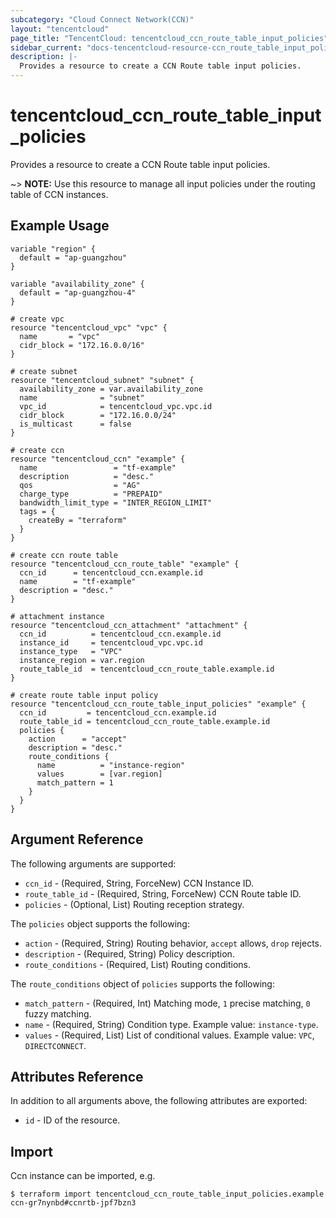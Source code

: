 ```yaml
---
subcategory: "Cloud Connect Network(CCN)"
layout: "tencentcloud"
page_title: "TencentCloud: tencentcloud_ccn_route_table_input_policies"
sidebar_current: "docs-tencentcloud-resource-ccn_route_table_input_policies"
description: |-
  Provides a resource to create a CCN Route table input policies.
---
```


# tencentcloud_ccn_route_table_input_policies

Provides a resource to create a CCN Route table input policies.

~> **NOTE:** Use this resource to manage all input policies under the routing table of CCN instances.

## Example Usage

```hcl
variable "region" {
  default = "ap-guangzhou"
}

variable "availability_zone" {
  default = "ap-guangzhou-4"
}

# create vpc
resource "tencentcloud_vpc" "vpc" {
  name       = "vpc"
  cidr_block = "172.16.0.0/16"
}

# create subnet
resource "tencentcloud_subnet" "subnet" {
  availability_zone = var.availability_zone
  name              = "subnet"
  vpc_id            = tencentcloud_vpc.vpc.id
  cidr_block        = "172.16.0.0/24"
  is_multicast      = false
}

# create ccn
resource "tencentcloud_ccn" "example" {
  name                 = "tf-example"
  description          = "desc."
  qos                  = "AG"
  charge_type          = "PREPAID"
  bandwidth_limit_type = "INTER_REGION_LIMIT"
  tags = {
    createBy = "terraform"
  }
}

# create ccn route table
resource "tencentcloud_ccn_route_table" "example" {
  ccn_id      = tencentcloud_ccn.example.id
  name        = "tf-example"
  description = "desc."
}

# attachment instance
resource "tencentcloud_ccn_attachment" "attachment" {
  ccn_id          = tencentcloud_ccn.example.id
  instance_id     = tencentcloud_vpc.vpc.id
  instance_type   = "VPC"
  instance_region = var.region
  route_table_id  = tencentcloud_ccn_route_table.example.id
}

# create route table input policy
resource "tencentcloud_ccn_route_table_input_policies" "example" {
  ccn_id         = tencentcloud_ccn.example.id
  route_table_id = tencentcloud_ccn_route_table.example.id
  policies {
    action      = "accept"
    description = "desc."
    route_conditions {
      name          = "instance-region"
      values        = [var.region]
      match_pattern = 1
    }
  }
}
```

## Argument Reference

The following arguments are supported:

* `ccn_id` - (Required, String, ForceNew) CCN Instance ID.
* `route_table_id` - (Required, String, ForceNew) CCN Route table ID.
* `policies` - (Optional, List) Routing reception strategy.

The `policies` object supports the following:

* `action` - (Required, String) Routing behavior, `accept` allows, `drop` rejects.
* `description` - (Required, String) Policy description.
* `route_conditions` - (Required, List) Routing conditions.

The `route_conditions` object of `policies` supports the following:

* `match_pattern` - (Required, Int) Matching mode, `1` precise matching, `0` fuzzy matching.
* `name` - (Required, String) Condition type. Example value: `instance-type`.
* `values` - (Required, List) List of conditional values. Example value: `VPC`, `DIRECTCONNECT`.

## Attributes Reference

In addition to all arguments above, the following attributes are exported:

* `id` - ID of the resource.



## Import

Ccn instance can be imported, e.g.

```
$ terraform import tencentcloud_ccn_route_table_input_policies.example ccn-gr7nynbd#ccnrtb-jpf7bzn3
```

